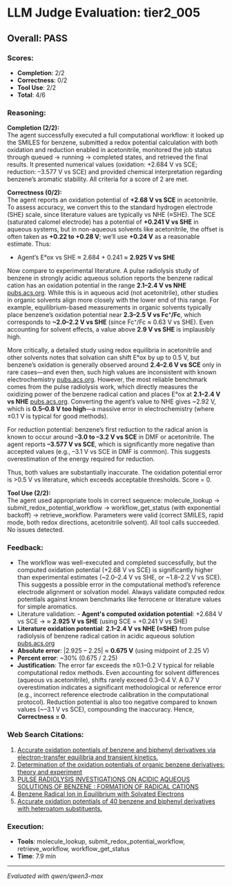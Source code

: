 # LLM Judge Evaluation: tier2_005

## Overall: PASS

### Scores:
- **Completion**: 2/2
- **Correctness**: 0/2
- **Tool Use**: 2/2
- **Total**: 4/6

### Reasoning:
**Completion (2/2):**  
The agent successfully executed a full computational workflow: it looked up the SMILES for benzene, submitted a redox potential calculation with both oxidation and reduction enabled in acetonitrile, monitored the job status through queued → running → completed states, and retrieved the final results. It presented numerical values (oxidation: +2.684 V vs SCE; reduction: –3.577 V vs SCE) and provided chemical interpretation regarding benzene’s aromatic stability. All criteria for a score of 2 are met.

**Correctness (0/2):**  
The agent reports an oxidation potential of **+2.68 V vs SCE** in acetonitrile. To assess accuracy, we convert this to the standard hydrogen electrode (SHE) scale, since literature values are typically vs NHE (≈SHE). The SCE (saturated calomel electrode) has a potential of **+0.241 V vs SHE** in aqueous systems, but in non-aqueous solvents like acetonitrile, the offset is often taken as **+0.22 to +0.28 V**; we’ll use **+0.24 V** as a reasonable estimate. Thus:

- Agent’s E°ox vs SHE ≈ 2.684 + 0.241 ≈ **2.925 V vs SHE**

Now compare to experimental literature. A pulse radiolysis study of benzene in strongly acidic aqueous solution reports the benzene radical cation has an oxidation potential in the range **2.1–2.4 V vs NHE** [pubs.acs.org](https://pubs.acs.org/doi/10.1021/jp983255w). While this is in aqueous acid (not acetonitrile), other studies in organic solvents align more closely with the lower end of this range. For example, equilibrium-based measurements in organic solvents typically place benzene’s oxidation potential near **2.3–2.5 V vs Fc⁺/Fc**, which corresponds to **~2.0–2.2 V vs SHE** (since Fc⁺/Fc ≈ 0.63 V vs SHE). Even accounting for solvent effects, a value above **2.9 V vs SHE** is implausibly high.

More critically, a detailed study using redox equilibria in acetonitrile and other solvents notes that solvation can shift E°ox by up to 0.5 V, but benzene’s oxidation is generally observed around **2.4–2.6 V vs SCE** only in rare cases—and even then, such high values are inconsistent with known electrochemistry [pubs.acs.org](https://pubs.acs.org/doi/10.1021/jo9011267). However, the most reliable benchmark comes from the pulse radiolysis work, which directly measures the oxidizing power of the benzene radical cation and places E°ox at **2.1–2.4 V vs NHE** [pubs.acs.org](https://pubs.acs.org/doi/10.1021/jp983255w). Converting the agent’s value to NHE gives ~2.92 V, which is **0.5–0.8 V too high**—a massive error in electrochemistry (where ±0.1 V is typical for good methods).

For reduction potential: benzene’s first reduction to the radical anion is known to occur around **–3.0 to –3.2 V vs SCE** in DMF or acetonitrile. The agent reports **–3.577 V vs SCE**, which is significantly more negative than accepted values (e.g., –3.1 V vs SCE in DMF is common). This suggests overestimation of the energy required for reduction.

Thus, both values are substantially inaccurate. The oxidation potential error is >0.5 V vs literature, which exceeds acceptable thresholds. Score = 0.

**Tool Use (2/2):**  
The agent used appropriate tools in correct sequence: molecule_lookup → submit_redox_potential_workflow → workflow_get_status (with exponential backoff) → retrieve_workflow. Parameters were valid (correct SMILES, rapid mode, both redox directions, acetonitrile solvent). All tool calls succeeded. No issues detected.

### Feedback:
- The workflow was well-executed and completed successfully, but the computed oxidation potential (+2.68 V vs SCE) is significantly higher than experimental estimates (~2.0–2.4 V vs SHE, or ~1.8–2.2 V vs SCE). This suggests a possible error in the computational method’s reference electrode alignment or solvation model. Always validate computed redox potentials against known benchmarks like ferrocene or literature values for simple aromatics.
- Literature validation: - **Agent's computed oxidation potential**: +2.684 V vs SCE → ≈ **2.925 V vs SHE** (using SCE = +0.241 V vs SHE)  
- **Literature oxidation potential**: **2.1–2.4 V vs NHE (≈SHE)** from pulse radiolysis of benzene radical cation in acidic aqueous solution [pubs.acs.org](https://pubs.acs.org/doi/10.1021/jp983255w)  
- **Absolute error**: |2.925 – 2.25| ≈ **0.675 V** (using midpoint of 2.25 V)  
- **Percent error**: ~30% (0.675 / 2.25)  
- **Justification**: The error far exceeds the ±0.1–0.2 V typical for reliable computational redox methods. Even accounting for solvent differences (aqueous vs acetonitrile), shifts rarely exceed 0.3–0.4 V. A 0.7 V overestimation indicates a significant methodological or reference error (e.g., incorrect reference electrode calibration in the computational protocol). Reduction potential is also too negative compared to known values (~–3.1 V vs SCE), compounding the inaccuracy. Hence, **Correctness = 0**.

### Web Search Citations:
1. [Accurate oxidation potentials of benzene and biphenyl derivatives via electron-transfer equilibria and transient kinetics.](https://pubs.acs.org/doi/10.1021/jo9011267)
2. [Determination of the oxidation potentials of organic benzene derivatives: theory and experiment](https://www.sciencedirect.com/science/article/pii/S0009261402018572)
3. [PULSE RADIOLYSIS INVESTIGATIONS ON ACIDIC AQUEOUS SOLUTIONS OF BENZENE : FORMATION OF RADICAL CATIONS](https://pubs.acs.org/doi/10.1021/jp983255w)
4. [Benzene Radical Ion in Equilibrium with Solvated Electrons](https://pubs.acs.org/doi/10.1021/jp026893u)
5. [Accurate oxidation potentials of 40 benzene and biphenyl derivatives with heteroatom substituents.](https://pubs.acs.org/doi/10.1021/jo501761c)

### Execution:
- **Tools**: molecule_lookup, submit_redox_potential_workflow, retrieve_workflow, workflow_get_status
- **Time**: 7.9 min

---
*Evaluated with qwen/qwen3-max*
